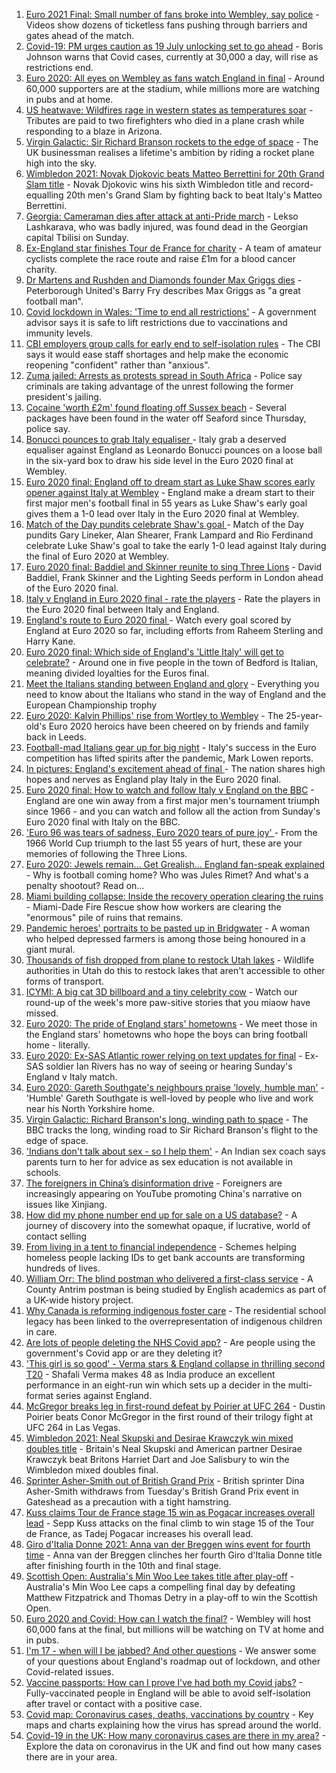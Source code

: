 1. [Euro 2021 Final: Small number of fans broke into Wembley, say police](https://www.bbc.co.uk/news/uk-57799271) - Videos show dozens of ticketless fans pushing through barriers and gates ahead of the match.
2. [Covid-19: PM urges caution as 19 July unlocking set to go ahead](https://www.bbc.co.uk/news/uk-57797657) - Boris Johnson warns that Covid cases, currently at 30,000 a day, will rise as restrictions end.
3. [Euro 2020: All eyes on Wembley as fans watch England in final](https://www.bbc.co.uk/news/uk-57796459) - Around 60,000 supporters are at the stadium, while millions more are watching in pubs and at home.
4. [US heatwave: Wildfires rage in western states as temperatures soar](https://www.bbc.co.uk/news/world-us-canada-57794263) - Tributes are paid to two firefighters who died in a plane crash while responding to a blaze in Arizona.
5. [Virgin Galactic: Sir Richard Branson rockets to the edge of space](https://www.bbc.co.uk/news/science-environment-57797297) - The UK businessman realises a lifetime's ambition by riding a rocket plane high into the sky.
6. [Wimbledon 2021: Novak Djokovic beats Matteo Berrettini for 20th Grand Slam title](https://www.bbc.co.uk/sport/tennis/57792226) - Novak Djokovic wins his sixth Wimbledon title and record-equalling 20th men's Grand Slam by fighting back to beat Italy's Matteo Berrettini.
7. [Georgia: Cameraman dies after attack at anti-Pride march](https://www.bbc.co.uk/news/world-europe-57797467) - Lekso Lashkarava, who was badly injured, was found dead in the Georgian capital Tbilisi on Sunday.
8. [Ex-England star finishes Tour de France for charity](https://www.bbc.co.uk/news/uk-england-57798457) - A team of amateur cyclists complete the race route and raise £1m for a blood cancer charity.
9. [Dr Martens and Rushden and Diamonds founder Max Griggs dies](https://www.bbc.co.uk/news/uk-england-northamptonshire-57796712) - Peterborough United's Barry Fry describes Max Griggs as "a great football man".
10. [Covid lockdown in Wales: 'Time to end all restrictions'](https://www.bbc.co.uk/news/uk-wales-57785073) - A government advisor says it is safe to lift restrictions due to vaccinations and immunity levels.
11. [CBI employers group calls for early end to self-isolation rules](https://www.bbc.co.uk/news/business-57795100) - The CBI says it would ease staff shortages and help make the economic reopening "confident" rather than "anxious".
12. [Zuma jailed: Arrests as protests spread in South Africa](https://www.bbc.co.uk/news/world-africa-57797007) - Police say criminals are taking advantage of the unrest following the former president's jailing.
13. [Cocaine 'worth £2m' found floating off Sussex beach](https://www.bbc.co.uk/news/uk-england-sussex-57795212) - Several packages have been found in the water off Seaford since Thursday, police say.
14. [Bonucci pounces to grab Italy equaliser ](https://www.bbc.co.uk/sport/av/football/57799636) - Italy grab a deserved equaliser against England as Leonardo Bonucci pounces on a loose ball in the six-yard box to draw his side level in the Euro 2020 final at Wembley.
15. [Euro 2020 final: England off to dream start as Luke Shaw scores early opener against Italy at Wembley](https://www.bbc.co.uk/sport/av/football/57799631) - England make a dream start to their first major men's football final in 55 years as Luke Shaw's early goal gives them a 1-0 lead over Italy in the Euro 2020 final at Wembley.
16. [Match of the Day pundits celebrate Shaw's goal ](https://www.bbc.co.uk/sport/av/football/57799216) - Match of the Day pundits Gary Lineker, Alan Shearer, Frank Lampard and Rio Ferdinand celebrate Luke Shaw's goal to take the early 1-0 lead against Italy during the final of Euro 2020 at Wembley.
17. [Euro 2020 final: Baddiel and Skinner reunite to sing Three Lions](https://www.bbc.co.uk/news/uk-england-57798768) - David Baddiel, Frank Skinner and the Lighting Seeds perform in London ahead of the Euro 2020 final.
18. [Italy v England in Euro 2020 final - rate the players](https://www.bbc.co.uk/sport/football/51199329) - Rate the players in the Euro 2020 final between Italy and England.
19. [England's route to Euro 2020 final  ](https://www.bbc.co.uk/sport/av/football/57744832) - Watch every goal scored by England at Euro 2020 so far, including efforts from Raheem Sterling and Harry Kane.
20. [Euro 2020 final: Which side of England's 'Little Italy' will get to celebrate?](https://www.bbc.co.uk/news/world-europe-57795661) - Around one in five people in the town of Bedford is Italian, meaning divided loyalties for the Euros final.
21. [Meet the Italians standing between England and glory](https://www.bbc.co.uk/sport/football/57768655) - Everything you need to know about the Italians who stand in the way of England and the European Championship trophy
22. [Euro 2020: Kalvin Phillips' rise from Wortley to Wembley](https://www.bbc.co.uk/news/uk-england-leeds-57761592) - The 25-year-old's Euro 2020 heroics have been cheered on by friends and family back in Leeds.
23. [Football-mad Italians gear up for big night](https://www.bbc.co.uk/news/world-europe-57783267) - Italy's success in the Euro competition has lifted spirits after the pandemic, Mark Lowen reports.
24. [In pictures: England's excitement ahead of final ](https://www.bbc.co.uk/news/in-pictures-57796519) - The nation shares high hopes and nerves as England play Italy in the Euro 2020 final.
25. [Euro 2020 final: How to watch and follow Italy v England on the BBC](https://www.bbc.co.uk/sport/football/57777726) - England are one win away from a first major men's tournament triumph since 1966 - and you can watch and follow all the action from Sunday's Euro 2020 final with Italy on the BBC.
26. ['Euro 96 was tears of sadness, Euro 2020 tears of pure joy' ](https://www.bbc.co.uk/sport/football/57780763) - From the 1966 World Cup triumph to the last 55 years of hurt, these are your memories of following the Three Lions.
27. [Euro 2020: Jewels remain... Get Grealish... England fan-speak explained](https://www.bbc.co.uk/news/uk-57761278) - Why is football coming home? Who was Jules Rimet? And what's a penalty shootout? Read on...
28. [Miami building collapse: Inside the recovery operation clearing the ruins](https://www.bbc.co.uk/news/world-us-canada-57795441) - Miami-Dade Fire Rescue show how workers are clearing the "enormous" pile of ruins that remains.
29. [Pandemic heroes' portraits to be pasted up in Bridgwater](https://www.bbc.co.uk/news/uk-england-somerset-57788657) - A woman who helped depressed farmers is among those being honoured in a giant mural.
30. [Thousands of fish dropped from plane to restock Utah lakes](https://www.bbc.co.uk/news/world-us-canada-57793082) - Wildlife authorities in Utah do this to restock lakes that aren't accessible to other forms of transport.
31. [ICYMI: A big cat 3D billboard and a tiny celebrity cow](https://www.bbc.co.uk/news/world-57771740) - Watch our round-up of the week's more paw-sitive stories that you miaow have missed.
32. [Euro 2020: The pride of England stars' hometowns](https://www.bbc.co.uk/news/uk-england-57791089) - We meet those in the England stars' hometowns who hope the boys can bring football home - literally.
33. [Euro 2020: Ex-SAS Atlantic rower relying on text updates for final](https://www.bbc.co.uk/news/uk-england-hereford-worcester-57788407) - Ex-SAS soldier Ian Rivers has no way of seeing or hearing Sunday's England v Italy match.
34. [Euro 2020: Gareth Southgate's neighbours praise 'lovely, humble man'](https://www.bbc.co.uk/news/uk-england-york-north-yorkshire-57779125) - 'Humble' Gareth Southgate is well-loved by people who live and work near his North Yorkshire home.
35. [Virgin Galactic: Richard Branson's long, winding path to space](https://www.bbc.co.uk/news/science-environment-57798167) - The BBC tracks the long, winding road to Sir Richard Branson's flight to the edge of space.
36. ['Indians don't talk about sex - so I help them'](https://www.bbc.co.uk/news/stories-56838660) - An Indian sex coach says parents turn to her for advice as sex education is not available in schools.
37. [The foreigners in China’s disinformation drive](https://www.bbc.co.uk/news/world-asia-china-57780023) - Foreigners are increasingly appearing on YouTube promoting China's narrative on issues like Xinjiang.
38. [How did my phone number end up for sale on a US database?](https://www.bbc.co.uk/news/technology-57443597) - A journey of discovery into the somewhat opaque, if lucrative, world of contact selling
39. [From living in a tent to financial independence](https://www.bbc.co.uk/news/business-57666610) - Schemes helping homeless people lacking IDs to get bank accounts are transforming hundreds of lives.
40. [William Orr: The blind postman who delivered a first-class service](https://www.bbc.co.uk/news/uk-northern-ireland-57762587) - A County Antrim postman is being studied by English academics as part of a UK-wide history project.
41. [Why Canada is reforming indigenous foster care](https://www.bbc.co.uk/news/world-us-canada-57646170) - The residential school legacy has been linked to the overrepresentation of indigenous children in care.
42. [Are lots of people deleting the NHS Covid app?](https://www.bbc.co.uk/news/57779371) - Are people using the government's Covid app or are they deleting it?
43. ['This girl is so good' - Verma stars & England collapse in thrilling second T20](https://www.bbc.co.uk/sport/cricket/57798277) - Shafali Verma makes 48 as India produce an excellent performance in an eight-run win which sets up a decider in the multi-format series against England.
44. [McGregor breaks leg in first-round defeat by Poirier at UFC 264](https://www.bbc.co.uk/sport/mixed-martial-arts/57793781) - Dustin Poirier beats Conor McGregor in the first round of their trilogy fight at UFC 264 in Las Vegas.
45. [Wimbledon 2021: Neal Skupski and Desirae Krawczyk win mixed doubles title](https://www.bbc.co.uk/sport/tennis/57799241) - Britain's Neal Skupski and American partner Desirae Krawczyk beat Britons Harriet Dart and Joe Salisbury to win the Wimbledon mixed doubles final.
46. [Sprinter Asher-Smith out of British Grand Prix](https://www.bbc.co.uk/sport/athletics/57797917) - British sprinter Dina Asher-Smith withdraws from Tuesday's British Grand Prix event in Gateshead as a precaution with a tight hamstring.
47. [Kuss claims Tour de France stage 15 win as Pogacar increases overall lead](https://www.bbc.co.uk/sport/cycling/57797623) - Sepp Kuss attacks on the final climb to win stage 15 of the Tour de France, as Tadej Pogacar increases his overall lead.
48. [Giro d'Italia Donne 2021: Anna van der Breggen wins event for fourth time](https://www.bbc.co.uk/sport/cycling/57797619) - Anna van der Breggen clinches her fourth Giro d'Italia Donne title after finishing fourth in the 10th and final stage.
49. [Scottish Open: Australia's Min Woo Lee takes title after play-off](https://www.bbc.co.uk/sport/golf/57797667) - Australia's Min Woo Lee caps a compelling final day by defeating Matthew Fitzpatrick and Thomas Detry in a play-off to win the Scottish Open.
50. [Euro 2020 and Covid: How can I watch the final?](https://www.bbc.co.uk/news/uk-57386719) - Wembley will host 60,000 fans at the final, but millions will be watching on TV at home and in pubs.
51. [I'm 17 - when will I be jabbed? And other questions](https://www.bbc.co.uk/news/world-asia-china-51176409) - We answer some of your questions about England's roadmap out of lockdown, and other Covid-related issues.
52. [Vaccine passports: How can I prove I've had both my Covid jabs?](https://www.bbc.co.uk/news/explainers-55718553) - Fully-vaccinated people in England will be able to avoid self-isolation after travel or contact with a positive case.
53. [Covid map: Coronavirus cases, deaths, vaccinations by country](https://www.bbc.co.uk/news/world-51235105) - Key maps and charts explaining how the virus has spread around the world.
54. [Covid-19 in the UK: How many coronavirus cases are there in my area?](https://www.bbc.co.uk/news/uk-51768274) - Explore the data on coronavirus in the UK and find out how many cases there are in your area.

